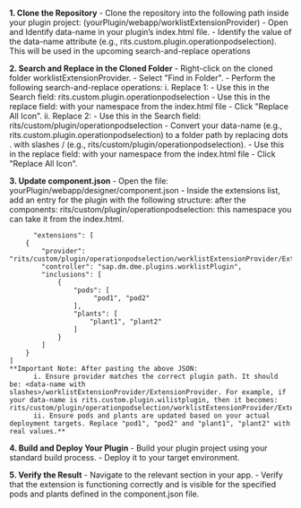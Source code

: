 **1. Clone the Repository**
    - Clone the repository into the following path inside your plugin project: (yourPlugin/webapp/worklistExtensionProvider)
    - Open and Identify data-name in your plugin’s index.html file.
    - Identify the value of the data-name attribute (e.g., rits.custom.plugin.operationpodselection). This will be used in the upcoming search-and-replace operations
	
**2. Search and Replace in the Cloned Folder**
    - Right-click on the cloned folder worklistExtensionProvider.
    - Select "Find in Folder".
    - Perform the following search-and-replace operations:
        i. Replace 1:
            - Use this in the Search field: rits.custom.plugin.operationpodselection
            - Use this in the replace field: with your namespace from the index.html file
            - Click "Replace All Icon".
        ii. Replace 2:
            - Use this in the Search field: rits/custom/plugin/operationpodselection
            - Convert your data-name (e.g., rits.custom.plugin.operationpodselection) to a folder path by replacing dots . with slashes / (e.g., rits/custom/plugin/operationpodselection).
            - Use this in the replace field: with your namespace from the index.html file 
            - Click "Replace All Icon".
			
**3. Update component.json**
    - Open the file: yourPlugin/webapp/designer/component.json
    - Inside the extensions list, add an entry for the plugin with the following structure:
	   after the components:
	   rits/custom/plugin/operationpodselection: this namespace you can take it from the index.html.
	   
          "extensions": [
        {
            "provider": "rits/custom/plugin/operationpodselection/worklistExtensionProvider/ExtensionProvider",
            "controller": "sap.dm.dme.plugins.worklistPlugin",
            "inclusions": [
                {
                    "pods": [
                         "pod1", "pod2"
                    ],
                    "plants": [
                        "plant1", "plant2"
                    ]
                }
            ]
        }
    ]
    **Important Note: After pasting the above JSON:
          i. Ensure provider matches the correct plugin path. It should be: <data-name with slashes>/worklistExtensionProvider/ExtensionProvider. For example, if your data-name is rits.custom.plugin.wilistplugin, then it becomes: rits/custom/plugin/operationpodselection/worklistExtensionProvider/ExtensionProvider.
          ii. Ensure pods and plants are updated based on your actual deployment targets. Replace "pod1", "pod2" and "plant1", "plant2" with real values.**
		  
**4. Build and Deploy Your Plugin**
      - Build your plugin project using your standard build process.
      - Deploy it to your target environment.
	  
**5. Verify the Result**
      - Navigate to the relevant section in your app.
      - Verify that the extension is functioning correctly and is visible for the specified pods and plants defined in the component.json file.
	  
   
